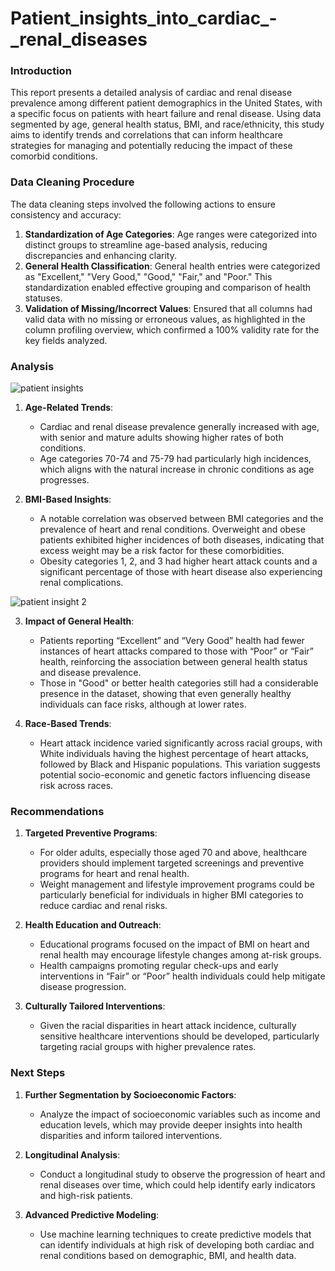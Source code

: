 # Patient_insights_into_cardiac_-_renal_diseases


### Introduction
This report presents a detailed analysis of cardiac and renal disease prevalence among different patient demographics in the United States, with a specific focus on patients with heart failure and renal disease. Using data segmented by age, general health status, BMI, and race/ethnicity, this study aims to identify trends and correlations that can inform healthcare strategies for managing and potentially reducing the impact of these comorbid conditions.

### Data Cleaning Procedure
The data cleaning steps involved the following actions to ensure consistency and accuracy:

1. **Standardization of Age Categories**: Age ranges were categorized into distinct groups to streamline age-based analysis, reducing discrepancies and enhancing clarity.
2. **General Health Classification**: General health entries were categorized as "Excellent," "Very Good," "Good," "Fair," and "Poor." This standardization enabled effective grouping and comparison of health statuses.
3. **Validation of Missing/Incorrect Values**: Ensured that all columns had valid data with no missing or erroneous values, as highlighted in the column profiling overview, which confirmed a 100% validity rate for the key fields analyzed.



### **Analysis**

![patient insights](https://github.com/user-attachments/assets/bb57b36c-feb5-488c-b1f3-3e1ee76c629c)

1. **Age-Related Trends**:
   - Cardiac and renal disease prevalence generally increased with age, with senior and mature adults showing higher rates of both conditions.
   - Age categories 70-74 and 75-79 had particularly high incidences, which aligns with the natural increase in chronic conditions as age progresses.

2. **BMI-Based Insights**:
   - A notable correlation was observed between BMI categories and the prevalence of heart and renal conditions. Overweight and obese patients exhibited higher incidences of both diseases, indicating that excess weight may be a risk factor for these comorbidities.
   - Obesity categories 1, 2, and 3 had higher heart attack counts and a significant percentage of those with heart disease also experiencing renal complications.

![patient insight 2](https://github.com/user-attachments/assets/df0649ac-6104-49d9-9740-da51909184de)


3. **Impact of General Health**:
   - Patients reporting “Excellent” and “Very Good” health had fewer instances of heart attacks compared to those with “Poor” or “Fair” health, reinforcing the association between general health status and disease prevalence.
   - Those in "Good" or better health categories still had a considerable presence in the dataset, showing that even generally healthy individuals can face risks, although at lower rates.

4. **Race-Based Trends**:
   - Heart attack incidence varied significantly across racial groups, with White individuals having the highest percentage of heart attacks, followed by Black and Hispanic populations. This variation suggests potential socio-economic and genetic factors influencing disease risk across races.

### Recommendations
1. **Targeted Preventive Programs**:
   - For older adults, especially those aged 70 and above, healthcare providers should implement targeted screenings and preventive programs for heart and renal health.
   - Weight management and lifestyle improvement programs could be particularly beneficial for individuals in higher BMI categories to reduce cardiac and renal risks.

2. **Health Education and Outreach**:
   - Educational programs focused on the impact of BMI on heart and renal health may encourage lifestyle changes among at-risk groups.
   - Health campaigns promoting regular check-ups and early interventions in “Fair” or “Poor” health individuals could help mitigate disease progression.

3. **Culturally Tailored Interventions**:
   - Given the racial disparities in heart attack incidence, culturally sensitive healthcare interventions should be developed, particularly targeting racial groups with higher prevalence rates.

### Next Steps
1. **Further Segmentation by Socioeconomic Factors**:
   - Analyze the impact of socioeconomic variables such as income and education levels, which may provide deeper insights into health disparities and inform tailored interventions.
   
2. **Longitudinal Analysis**:
   - Conduct a longitudinal study to observe the progression of heart and renal diseases over time, which could help identify early indicators and high-risk patients.

3. **Advanced Predictive Modeling**:
   - Use machine learning techniques to create predictive models that can identify individuals at high risk of developing both cardiac and renal conditions based on demographic, BMI, and health data.
